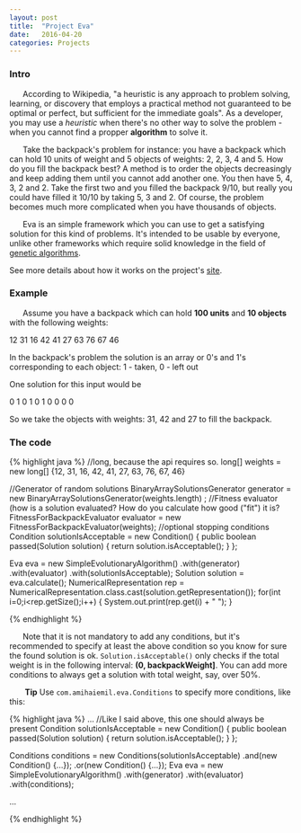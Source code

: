 ```yaml
---
layout: post
title:  "Project Eva"
date:   2016-04-20
categories: Projects
---
```


### Intro

&nbsp;&nbsp;&nbsp;&nbsp;&nbsp;&nbsp;According to Wikipedia, "a heuristic is any approach to problem solving, learning, or discovery that employs a practical method not guaranteed to be optimal or perfect, but sufficient for the immediate goals". As a developer, you may use a *heuristic* when there's no other way to solve the problem - when you cannot find a propper **algorithm** to solve it.

&nbsp;&nbsp;&nbsp;&nbsp;&nbsp;&nbsp;Take the backpack's problem for instance: you have a backpack which can hold 10 units of weight and 5 objects of weights: 2, 2, 3, 4 and 5. How do you fill the backpack best? A method is to order the objects decreasingly and keep adding them until you cannot add another one. You then have 5, 4, 3, 2 and 2. Take the first two and you filled the backpack 9/10, but really you could have filled it 10/10 by taking 5, 3 and 2. Of course, the problem becomes much more complicated when you have thousands of objects.

&nbsp;&nbsp;&nbsp;&nbsp;&nbsp;&nbsp;Eva is an simple framework which you can use to get a satisfying solution for this kind of problems. It's intended to be usable by everyone, unlike other frameworks which require solid knowledge in the field of [genetic algorithms](https://en.wikipedia.org/wiki/Genetic_algorithm).
 
See more details about how it works on the project's [site](http://eva.amihaiemil.com).

### Example

&nbsp;&nbsp;&nbsp;&nbsp;&nbsp;&nbsp;Assume you have a backpack which can hold **100 units** and **10 objects** with the following weights:

12 31 16 42 41 27 63 76 67 46

In the backpack's problem the solution is an array or 0's and 1's corresponding to each object: 1 - taken, 0 - left out

One solution for this input would be

0 1 0 1 0 1 0 0 0 0

So we take the objects with weights: 31, 42 and 27 to fill the backpack. 

### The code
{% highlight java %}
//long, because the api requires so.
long[] weights = new long[] {12, 31, 16, 42, 41, 27, 63, 76, 67, 46}

//Generator of random solutions 
BinaryArraySolutionsGenerator generator = new BinaryArraySolutionsGenerator(weights.length) ;
//Fitness evaluator (how is a solution evaluated? How do you calculate how good ("fit") it is?
FitnessForBackpackEvaluator evaluator = new FitnessForBackpackEvaluator(weights);
//optional stopping conditions
Condition solutionIsAcceptable = new Condition() {
    public boolean passed(Solution solution) {
        return solution.isAcceptable();
    }
};

Eva eva = new SimpleEvolutionaryAlgorithm()
                .with(generator)
                .with(evaluator)
                .with(solutionIsAcceptable);
Solution solution = eva.calculate();
NumericalRepresentation rep = NumericalRepresentation.class.cast(solution.getRepresentation());
for(int i=0;i<rep.getSize();i++) {
    System.out.print(rep.get(i) + " ");
}

{% endhighlight %}

&nbsp;&nbsp;&nbsp;&nbsp;&nbsp;&nbsp;Note that it is not mandatory to add any conditions, but it's recommended to specify at least the above condition so you know for sure the found solution is ok. ``Solution.isAcceptable()`` only checks if the total weight is in the following interval: **(0, backpackWeight]**. You can add more conditions to always get a solution with total weight, say, over 50%.

&nbsp;&nbsp;&nbsp;&nbsp;&nbsp;&nbsp; **Tip** Use ``com.amihaiemil.eva.Conditions`` to specify more conditions, like this: 

{% highlight java %}
...
//Like I said above, this one should always be present
Condition solutionIsAcceptable = new Condition() {
    public boolean passed(Solution solution) {
        return solution.isAcceptable();
    }
};

Conditions conditions = new Conditions(solutionIsAcceptable)
                        .and(new Condition() {...});
			.or(new Condition() {...});
Eva eva = new SimpleEvolutionaryAlgorithm()
                .with(generator)
                .with(evaluator)
                .with(conditions);

...

{% endhighlight %}


